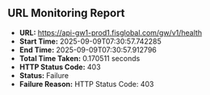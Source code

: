 ## URL Monitoring Report

- **URL:** https://api-gw1-prod1.fisglobal.com/gw/v1/health
- **Start Time:** 2025-09-09T07:30:57.742285
- **End Time:** 2025-09-09T07:30:57.912796
- **Total Time Taken:** 0.170511 seconds
- **HTTP Status Code:** 403
- **Status:** Failure
- **Failure Reason:** HTTP Status Code: 403
